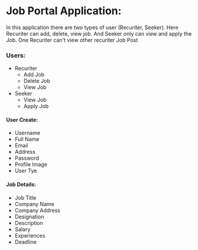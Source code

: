 # Job Portal Application:
In this application there are two types of user (Recuriter, Seeker). Here Recuriter can add, delete, view job. And Seeker only can view and apply the Job. One Recuriter can't view other recuriter Job Post

### <b>Users:</b>
+ Recuriter
    + Add Job
    + Delete Job
    + View Job
+ Seeker
    + View Job
    + Apply Job

#### <b>User Create:</b>
+ Username
+ Full Name
+ Email
+ Address
+ Password
+ Profile Image
+ User Tye

#### <b>Job Details:</b>
+ Job Title
+ Company Name
+ Company Address
+ Designation
+ Description
+ Salary
+ Experiences
+ Deadline